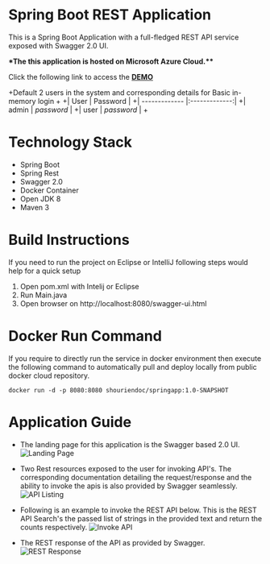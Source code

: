  # Spring Boot REST Application
 This is a Spring Boot Application with a full-fledged REST API service exposed with Swagger 2.0 UI.
 
 __*The this application is hosted on Microsoft Azure Cloud.**__
 
 Click the following link to access the  __[DEMO](http://appdemos.org)__ 
 
+Default 2 users in the system and corresponding details for Basic in-memory login
+
+| User          | Password      |
+| ------------- |:-------------:|
+| admin         | *password*    |
+| user          | *password*    |
+
 # Technology Stack
 * Spring Boot
 * Spring Rest
 * Swagger 2.0
 * Docker Container
 * Open JDK 8
 * Maven 3
 
 # Build Instructions
 If you need to run the project on Eclipse or IntelliJ following steps would help for a quick setup
 
 1. Open pom.xml with Intelij or Eclipse
 2. Run Main.java
 3. Open browser on http://localhost:8080/swagger-ui.html
 
 # Docker Run Command
 If you require to directly run the service in docker environment then execute the following command to automatically pull and deploy locally from public docker cloud repository.
 
 `docker run -d -p 8080:8080 shouriendoc/springapp:1.0-SNAPSHOT`
 
 # Application Guide
 
 * The landing page for this application is the Swagger based 2.0 UI. ![Landing Page](https://i.imgur.com/nzR3fVz.png, "Landing Page")
 
 * Two Rest resources exposed to the user for invoking API's. The corresponding documentation detailing the request/response and the ability to invoke the apis is also provided by Swagger seamlessly. ![API Listing](https://i.imgur.com/sJR7d0i.png, "Rest Resource Listing")
 
 * Following is an example to invoke the REST API below. This is the REST API Search's the passed list of strings in the provided text and return the counts respectively. ![Invoke API](https://i.imgur.com/KdVImga.png, "Rest API to file word count") 
 
* The REST response of the API as provided by Swagger. ![REST Response](https://i.imgur.com/WYTAQYk.png, "Rest API response to file word count")
